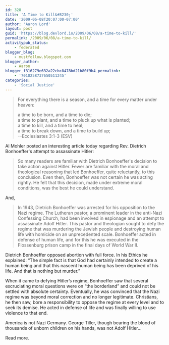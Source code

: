 ```yaml
---
id: 328
title: 'A Time to Kill&#8230;'
date: '2009-06-08T20:07:00-07:00'
author: 'Aaron Lord'
layout: post
guid: 'https://blog.devlord.io/2009/06/08/a-time-to-kill/'
permalink: /2009/06/08/a-time-to-kill/
activitypub_status:
    - federated
blogger_blog:
    - mustfollow.blogspot.com
blogger_author:
    - Aaron
blogger_f316279e632a22cbc8478bd21b80f9b4_permalink:
    - '7010258737650511245'
categories:
    - 'Social Justice'
---
```


> For everything there is a season, and a time for every matter under heaven:  
> 
> a time to be born, and a time to die;  
> a time to plant, and a time to pluck up what is planted;  
> a time to kill, and a time to heal;  
> a time to break down, and a time to build up;  
> --Ecclesiastes 3:1-3 (ESV)

Al Mohler posted an interesting article today regarding Rev. Dietrich Bonhoeffer's attempt to assassinate Hitler:
<blockquote>So many readers are familiar with Dietrich Bonhoeffer's decision to take action against Hitler. Fewer are familiar with the moral and theological reasoning that led Bonhoeffer, quite reluctantly, to this conclusion. Even then, Bonhoeffer was not certain he was acting rightly. He felt that this decision, made under extreme moral conditions, was the best he could understand.</blockquote>
And,
<blockquote>In 1943, Dietrich Bonhoeffer was arrested for his opposition to the Nazi regime. The Lutheran pastor, a prominent leader in the anti-Nazi Confessing Church, had been involved in espionage and an attempt to assassinate Adolf Hitler. This pastor and theologian sought to defy the regime that was murdering the Jewish people and destroying human life with homicide on an unprecedented scale. Bonhoeffer acted in defense of human life, and for this he was executed in the Flossenburg prison camp in the final days of World War II.</blockquote>

Dietrich Bonhoeffer opposed abortion with full force. In his Ethics he explained: “The simple fact is that God had certainly intended to create a human being and that this nascent human being has been deprived of his life. And that is nothing but murder.”

When it came to defying Hitler’s regime, Bonhoeffer saw that several excruciating moral questions were on “the borderland” and could not be settled with absolute certainty. Eventually, he was convinced that the Nazi regime was beyond moral correction and no longer legitimate. Christians, he then saw, bore a responsibility to oppose the regime at every level and to seek its demise. He acted in defense of life and was finally willing to use violence to that end.

America is not Nazi Germany. George Tiller, though bearing the blood of thousands of unborn children on his hands, was not Adolf Hitler...

Read more.